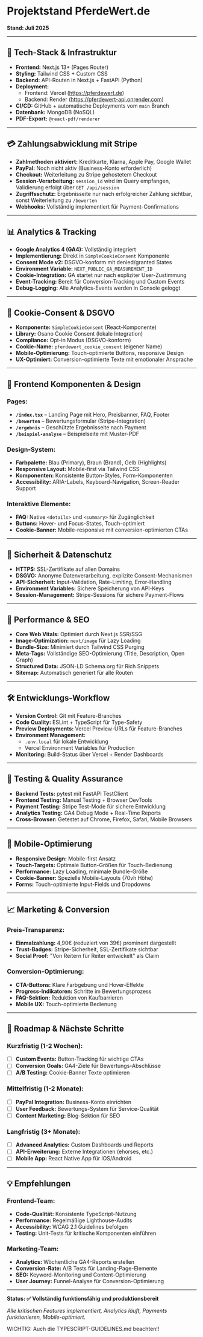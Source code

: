 # Projektstand PferdeWert.de

**Stand: Juli 2025**

---

## 🔧 Tech-Stack & Infrastruktur

* **Frontend:** Next.js 13+ (Pages Router)
* **Styling:** Tailwind CSS + Custom CSS
* **Backend:** API-Routen in Next.js + FastAPI (Python)
* **Deployment:** 
  - Frontend: Vercel (https://pferdewert.de)
  - Backend: Render (https://pferdewert-api.onrender.com)
* **CI/CD:** GitHub + automatische Deployments vom `main` Branch
* **Datenbank:** MongoDB (NoSQL)
* **PDF-Export:** `@react-pdf/renderer`

---

## 💳 Zahlungsabwicklung mit Stripe

* **Zahlmethoden aktiviert:** Kreditkarte, Klarna, Apple Pay, Google Wallet
* **PayPal:** Noch nicht aktiv (Business-Konto erforderlich)
* **Checkout:** Weiterleitung zu Stripe gehostetem Checkout
* **Session-Verarbeitung:** `session_id` wird im Query empfangen, Validierung erfolgt über `GET /api/session`
* **Zugriffsschutz:** Ergebnisseite nur nach erfolgreicher Zahlung sichtbar, sonst Weiterleitung zu `/bewerten`
* **Webhooks:** Vollständig implementiert für Payment-Confirmations

---

## 📊 Analytics & Tracking

* **Google Analytics 4 (GA4):** Vollständig integriert
* **Implementierung:** Direkt in `SimpleCookieConsent` Komponente
* **Consent Mode v2:** DSGVO-konform mit denied/granted States
* **Environment Variable:** `NEXT_PUBLIC_GA_MEASUREMENT_ID`
* **Cookie-Integration:** GA startet nur nach expliziter User-Zustimmung
* **Event-Tracking:** Bereit für Conversion-Tracking und Custom Events
* **Debug-Logging:** Alle Analytics-Events werden in Console geloggt

---

## 🍪 Cookie-Consent & DSGVO

* **Komponente:** `SimpleCookieConsent` (React-Komponente)
* **Library:** Osano Cookie Consent (lokale Integration)
* **Compliance:** Opt-in Modus (DSGVO-konform)
* **Cookie-Name:** `pferdewert_cookie_consent` (eigener Name)
* **Mobile-Optimierung:** Touch-optimierte Buttons, responsive Design
* **UX-Optimiert:** Conversion-optimierte Texte mit emotionaler Ansprache

---

## 🎨 Frontend Komponenten & Design

### Pages:
* **`/index.tsx`** – Landing Page mit Hero, Preisbanner, FAQ, Footer
* **`/bewerten`** – Bewertungsformular (Stripe-Integration)
* **`/ergebnis`** – Geschützte Ergebnisseite nach Payment
* **`/beispiel-analyse`** – Beispielseite mit Muster-PDF

### Design-System:
* **Farbpalette:** Blau (Primary), Braun (Brand), Gelb (Highlights)
* **Responsive Layout:** Mobile-first via Tailwind CSS
* **Komponenten:** Konsistente Button-Styles, Form-Komponenten
* **Accessibility:** ARIA-Labels, Keyboard-Navigation, Screen-Reader Support

### Interaktive Elemente:
* **FAQ:** Native `<details>` und `<summary>` für Zugänglichkeit
* **Buttons:** Hover- und Focus-States, Touch-optimiert
* **Cookie-Banner:** Mobile-responsive mit conversion-optimierten CTAs

---

## 🔐 Sicherheit & Datenschutz

* **HTTPS:** SSL-Zertifikate auf allen Domains
* **DSGVO:** Anonyme Datenverarbeitung, explizite Consent-Mechanismen
* **API-Sicherheit:** Input-Validation, Rate-Limiting, Error-Handling
* **Environment Variables:** Sichere Speicherung von API-Keys
* **Session-Management:** Stripe-Sessions für sichere Payment-Flows

---

## 🚀 Performance & SEO

* **Core Web Vitals:** Optimiert durch Next.js SSR/SSG
* **Image-Optimization:** `next/image` für Lazy Loading
* **Bundle-Size:** Minimiert durch Tailwind CSS Purging
* **Meta-Tags:** Vollständige SEO-Optimierung (Title, Description, Open Graph)
* **Structured Data:** JSON-LD Schema.org für Rich Snippets
* **Sitemap:** Automatisch generiert für alle Routen

---

## 🛠 Entwicklungs-Workflow

* **Version Control:** Git mit Feature-Branches
* **Code Quality:** ESLint + TypeScript für Type-Safety
* **Preview Deployments:** Vercel Preview-URLs für Feature-Branches
* **Environment Management:** 
  - `.env.local` für lokale Entwicklung
  - Vercel Environment Variables für Production
* **Monitoring:** Build-Status über Vercel + Render Dashboards

---

## 🧪 Testing & Quality Assurance

* **Backend Tests:** pytest mit FastAPI TestClient
* **Frontend Testing:** Manual Testing + Browser DevTools
* **Payment Testing:** Stripe Test-Mode für sichere Entwicklung
* **Analytics Testing:** GA4 Debug Mode + Real-Time Reports
* **Cross-Browser:** Getestet auf Chrome, Firefox, Safari, Mobile Browsers

---

## 📱 Mobile-Optimierung

* **Responsive Design:** Mobile-first Ansatz
* **Touch-Targets:** Optimale Button-Größen für Touch-Bedienung
* **Performance:** Lazy Loading, minimale Bundle-Größe
* **Cookie-Banner:** Spezielle Mobile-Layouts (70vh Höhe)
* **Forms:** Touch-optimierte Input-Fields und Dropdowns

---

## 📈 Marketing & Conversion

### Preis-Transparenz:
* **Einmalzahlung:** 4,90€ (reduziert von 39€) prominent dargestellt
* **Trust-Badges:** Stripe-Sicherheit, SSL-Zertifikate sichtbar
* **Social Proof:** "Von Reitern für Reiter entwickelt" als Claim

### Conversion-Optimierung:
* **CTA-Buttons:** Klare Farbgebung und Hover-Effekte
* **Progress-Indikatoren:** Schritte im Bewertungsprozess
* **FAQ-Sektion:** Reduktion von Kaufbarrieren
* **Mobile UX:** Touch-optimierte Bedienung

---

## 🔮 Roadmap & Nächste Schritte

### Kurzfristig (1-2 Wochen):
* [ ] **Custom Events:** Button-Tracking für wichtige CTAs
* [ ] **Conversion Goals:** GA4-Ziele für Bewertungs-Abschlüsse
* [ ] **A/B Testing:** Cookie-Banner Texte optimieren

### Mittelfristig (1-2 Monate):
* [ ] **PayPal Integration:** Business-Konto einrichten
* [ ] **User Feedback:** Bewertungs-System für Service-Qualität
* [ ] **Content Marketing:** Blog-Sektion für SEO

### Langfristig (3+ Monate):
* [ ] **Advanced Analytics:** Custom Dashboards und Reports
* [ ] **API-Erweiterung:** Externe Integrationen (ehorses, etc.)
* [ ] **Mobile App:** React Native App für iOS/Android

---

## 💡 Empfehlungen

### Frontend-Team:
* **Code-Qualität:** Konsistente TypeScript-Nutzung
* **Performance:** Regelmäßige Lighthouse-Audits
* **Accessibility:** WCAG 2.1 Guidelines befolgen
* **Testing:** Unit-Tests für kritische Komponenten einführen

### Marketing-Team:
* **Analytics:** Wöchentliche GA4-Reports erstellen
* **Conversion-Rate:** A/B Tests für Landing-Page-Elemente
* **SEO:** Keyword-Monitoring und Content-Optimierung
* **User Journey:** Funnel-Analyse für Conversion-Optimierung

---

**Status: ✅ Vollständig funktionsfähig und produktionsbereit**

*Alle kritischen Features implementiert, Analytics läuft, Payments funktionieren, Mobile-optimiert.*

WICHTIG: Auch die TYPESCRIPT-GUIDELINES.md beachten!!